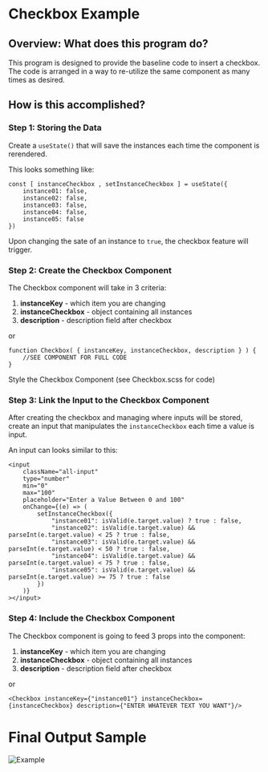 # Checkbox Example

## Overview: What does this program do?
This program is designed to provide the baseline code to insert a checkbox.  The code is arranged in a way to re-utilize the same component as many times as desired.

## How is this accomplished?

### Step 1: Storing the Data
Create a `useState()` that will save the instances each time the component is rerendered.  

This looks something like: 
```
const [ instanceCheckbox , setInstanceCheckbox ] = useState({
    instance01: false,
    instance02: false,
    instance03: false,
    instance04: false,
    instance05: false
})
```

Upon changing the sate of an instance to `true`, the checkbox feature will trigger.

### Step 2: Create the Checkbox Component
The Checkbox component will take in 3 criteria:
1) **instanceKey** - which item you are changing
2) **instanceCheckbox** - object containing all instances
3) **description** - description field after checkbox

or 

```
function Checkbox( { instanceKey, instanceCheckbox, description } ) {
    //SEE COMPONENT FOR FULL CODE
}
```

Style the Checkbox Component (see Checkbox.scss for code)

### Step 3: Link the Input to the Checkbox Component
After creating the checkbox and managing where inputs will be stored, create an input that manipulates the `instanceCheckbox` each time a value is input.

An input can looks similar to this:
```
<input 
    className="all-input"
    type="number" 
    min="0"
    max="100"
    placeholder="Enter a Value Between 0 and 100"
    onChange={(e) => (
        setInstanceCheckbox({
            "instance01": isValid(e.target.value) ? true : false,
            "instance02": isValid(e.target.value) && parseInt(e.target.value) < 25 ? true : false,
            "instance03": isValid(e.target.value) && parseInt(e.target.value) < 50 ? true : false,
            "instance04": isValid(e.target.value) && parseInt(e.target.value) < 75 ? true : false,
            "instance05": isValid(e.target.value) && parseInt(e.target.value) >= 75 ? true : false
        })       
    )}
></input>
```

### Step 4: Include the Checkbox Component

The Checkbox component is going to feed 3 props into the component:
1) **instanceKey** - which item you are changing
2) **instanceCheckbox** - object containing all instances
3) **description** - description field after checkbox

or 

```
<Checkbox instanceKey={"instance01"} instanceCheckbox={instanceCheckbox} description={"ENTER WHATEVER TEXT YOU WANT"}/>
```

# Final Output Sample

![Example](../checkboxexample/public/Screenshot01.png "Example")
